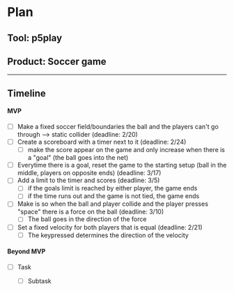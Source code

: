 # Plan

## Tool: p5play
## Product: Soccer game

---

## Timeline

#### MVP

- [ ] Make a fixed soccer field/boundaries the ball and the players can't go through --> static collider (deadline: 2/20)
- [ ] Create a scoreboard with a timer next to it (deadline: 2/24)
  - [ ] make the score appear on the game and only increase when there is a "goal" (the ball goes into the net)
- [ ] Everytime there is a goal, reset the game to the starting setup (ball in the middle, players on opposite ends) (deadline: 3/17)
- [ ] Add a limit to the timer and scores (deadline: 3/5)
  - [ ] if the goals limit is reached by either player, the game ends
  - [ ] if the time runs out and the game is not tied, the game ends
- [ ] Make is so when the ball and player collide and the player presses "space" there is a force on the ball (deadline: 3/10)
  - [ ] The ball goes in the direction of the force
- [ ] Set a fixed velocity for both players that is equal (deadline: 2/21)
  - [ ] The keypressed determines the direction of the velocity

#### Beyond MVP

- [ ] Task
  - [ ] Subtask


<!-- EXAMPLE

## Tool: APIs
## Product: Green Glass Door riddle app

## Timeline

### MVP

- [ ] Front-end
  - [x] Webpage to collect input from user (deadline: 4/15)
  - [ ] Webpage to display "yes, but a ___ can't" or "no, but a ___ can" (deadline: 5/1)
- [x] Back-end
  - [x] Use regex to test whether or not the word can go through the GGD (deadline: 3/1)
  - [x] Use the Twinword API to find related words (deadline: 3/15)
    - [ ] Iterate through the words until an opposite example can be found (deadline: 4/1)

#### Beyond MVP

- [ ] Use another API to make sure the opposite example is a noun
- [ ] Automate notification of API limit to make sure I don’t exceed free quota
- [ ] A multiple choice quizzer that will test the user’s knowledge of the solution

-->





<!-- DO NOT USE THIS YET

| Name | Glows | Grows |
| -------- | ------- | ------- |
|   |   |
|   |   |
|   |   |
|   |   |
|   |   |
|   |   |

-->
